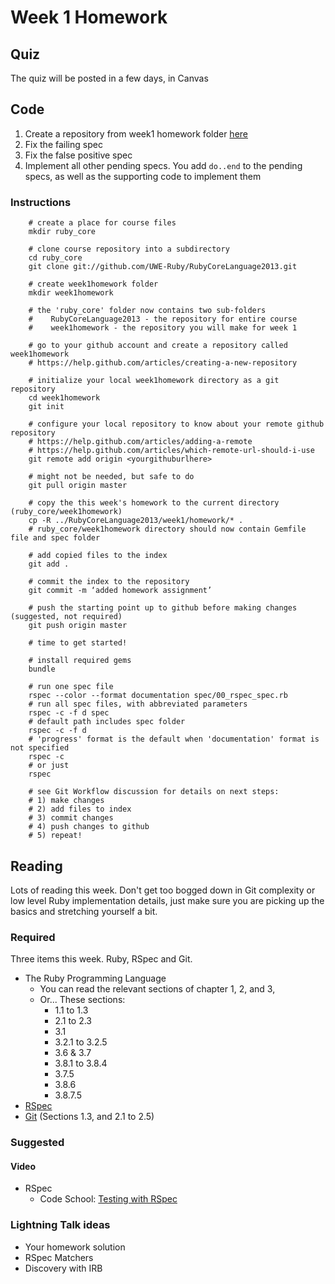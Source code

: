 # Week 1 Homework
## Quiz
The quiz will be posted in a few days, in Canvas

## Code
1. Create a repository from week1 homework folder [here](https://github.com/UWE-Ruby/RubyCoreLanguage2013/tree/master/week1/homework)
1. Fix the failing spec
1. Fix the false positive spec
1. Implement all other pending specs. You add `do..end` to the pending specs, as well as the supporting code to implement them

### Instructions

        # create a place for course files
        mkdir ruby_core

        # clone course repository into a subdirectory
        cd ruby_core
        git clone git://github.com/UWE-Ruby/RubyCoreLanguage2013.git

        # create week1homework folder
        mkdir week1homework

        # the 'ruby_core' folder now contains two sub-folders
        #    RubyCoreLanguage2013 - the repository for entire course
        #    week1homework - the repository you will make for week 1

        # go to your github account and create a repository called week1homework
        # https://help.github.com/articles/creating-a-new-repository

        # initialize your local week1homework directory as a git repository
        cd week1homework
        git init

        # configure your local repository to know about your remote github repository
        # https://help.github.com/articles/adding-a-remote
        # https://help.github.com/articles/which-remote-url-should-i-use
        git remote add origin <yourgithuburlhere>

        # might not be needed, but safe to do
        git pull origin master

        # copy the this week's homework to the current directory (ruby_core/week1homework)
        cp -R ../RubyCoreLanguage2013/week1/homework/* .
        # ruby_core/week1homework directory should now contain Gemfile file and spec folder

        # add copied files to the index
        git add .

        # commit the index to the repository
        git commit -m ‘added homework assignment’

        # push the starting point up to github before making changes (suggested, not required)
        git push origin master

        # time to get started!

        # install required gems
        bundle

        # run one spec file
        rspec --color --format documentation spec/00_rspec_spec.rb
        # run all spec files, with abbreviated parameters
        rspec -c -f d spec
        # default path includes spec folder
        rspec -c -f d
        # 'progress' format is the default when 'documentation' format is not specified
        rspec -c
        # or just
        rspec

        # see Git Workflow discussion for details on next steps:
        # 1) make changes
        # 2) add files to index
        # 3) commit changes
        # 4) push changes to github
        # 5) repeat!



## Reading
Lots of reading this week. Don't get too bogged down in Git complexity or low level Ruby implementation details, just make
sure you are picking up the basics and stretching yourself a bit.

### Required
Three items this week. Ruby, RSpec and Git.

* The Ruby Programming Language
    * You can read the relevant sections of chapter 1, 2, and 3,
    * Or... These sections:
        * 1.1 to 1.3
        * 2.1 to 2.3
        * 3.1
        * 3.2.1 to 3.2.5
        * 3.6 & 3.7
        * 3.8.1 to 3.8.4
        * 3.7.5
        * 3.8.6
        * 3.8.7.5
* [RSpec](http://blog.teamtreehouse.com/an-introduction-to-rspec)
* [Git](http://git-scm.com/book) (Sections 1.3, and 2.1 to 2.5)

### Suggested
#### Video
* RSpec
    * Code School: [Testing with RSpec](http://rspec.codeschool.com/levels/1)

### Lightning Talk ideas
* Your homework solution
* RSpec Matchers
* Discovery with IRB